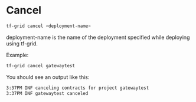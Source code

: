 # Cancel

```bash
tf-grid cancel <deployment-name>
```

deployment-name is the name of the deployment specified while deploying using tf-grid.

Example:

```bash
tf-grid cancel gatewaytest
```

You should see an output like this:

```bash
3:37PM INF canceling contracts for project gatewaytest
3:37PM INF gatewaytest canceled
```
